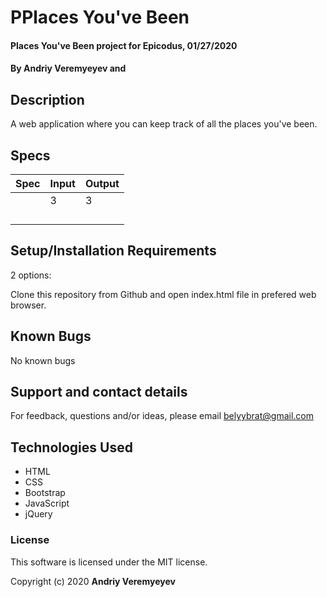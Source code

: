 # PPlaces You've Been

#### Places You've Been project for Epicodus, 01/27/2020

#### By Andriy Veremyeyev and 

## Description

A web application where you can keep track of all the places you've been. 

## Specs

| Spec | Input | Output |
| :-------------     | :------------- | :------------- |
|  | 3 | 3 |
|  |   |   |
|  |  |  |
| |  |  |
| |  |  |
 
## Setup/Installation Requirements

2 options:

Clone this repository from Github and open index.html file in prefered web browser.

## Known Bugs

No known bugs

## Support and contact details

For feedback, questions and/or ideas, please email belyybrat@gmail.com

## Technologies Used

- HTML
- CSS
- Bootstrap
- JavaScript
- jQuery

### License

This software is licensed under the MIT license.

Copyright (c) 2020 **Andriy Veremyeyev**